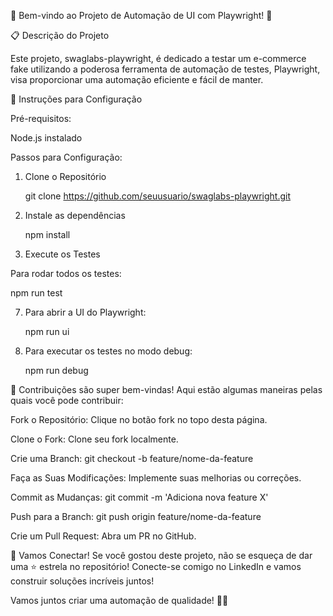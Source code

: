 
🎉 Bem-vindo ao Projeto de Automação de UI com Playwright! 🎉


📋 Descrição do Projeto

Este projeto, swaglabs-playwright, é dedicado a testar um e-commerce fake utilizando a poderosa ferramenta de automação de testes, Playwright, visa proporcionar uma automação eficiente e fácil de manter.

🚀 Instruções para Configuração

Pré-requisitos:

Node.js instalado

Passos para Configuração:

1. Clone o Repositório
   
   git clone https://github.com/seuusuario/swaglabs-playwright.git
   
   
3. Instale as dependências

   npm install
   
5. Execute os Testes
   
Para rodar todos os testes:

  npm run test
  
7. Para abrir a UI do Playwright:
   
   npm run ui
   
9. Para executar os testes no modo debug:
    
   npm run debug
   

🌟 Contribuições são super bem-vindas! Aqui estão algumas maneiras pelas quais você pode contribuir:

Fork o Repositório: 
Clique no botão fork no topo desta página.

Clone o Fork: 
Clone seu fork localmente.

Crie uma Branch:
git checkout -b feature/nome-da-feature

Faça as Suas Modificações: 
Implemente suas melhorias ou correções.

Commit as Mudanças:
git commit -m 'Adiciona nova feature X'

Push para a Branch:
git push origin feature/nome-da-feature

Crie um Pull Request: Abra um PR no GitHub.

🤝 Vamos Conectar!
Se você gostou deste projeto, não se esqueça de dar uma ⭐️ estrela no repositório! Conecte-se comigo no LinkedIn e vamos construir soluções incríveis juntos!

Vamos juntos criar uma automação de qualidade! 🚀✨
